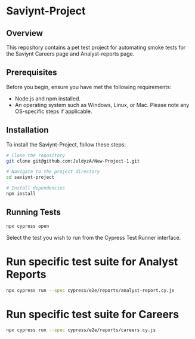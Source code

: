 # Saviynt-Project

## Overview
This repository contains a pet test project for automating smoke tests for the Saviynt Careers page and Analyst-reports page.

## Prerequisites
Before you begin, ensure you have met the following requirements:
- Node.js and npm installed.
- An operating system such as Windows, Linux, or Mac. Please note any OS-specific steps if applicable.

## Installation
To install the Saviynt-Project, follow these steps:

```bash
# Clone the repository
git clone git@github.com:JuldyzA/New-Project-1.git

# Navigate to the project directory
cd saviynt-project

# Install dependencies
npm install

```
## Running Tests

```bash
npx cypress open
```
Select the test you wish to run from the Cypress Test Runner interface.


# Run specific test suite for Analyst Reports
```bash
npx cypress run --spec cypress/e2e/reports/analyst-report.cy.js
```
# Run specific test suite for Careers
```bash
npx cypress run --spec cypress/e2e/reports/careers.cy.js
```


